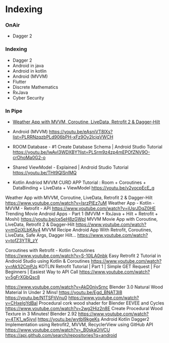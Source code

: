 # Indexing

### OnAir
- Dagger 2

### Indexing
- Dagger 2
- Android in java
- Android in kotlin
- Android (MVVM)
- Flutter
- Discrete Mathematics
- RxJava
- Cyber Security


### In Pipe
- [Weather App with MVVM, Coroutine, LiveData, Retrofit 2 & Dagger-Hilt](https://youtu.be/IsrzPlEz7uM)


- Android (MVVM) https://youtu.be/eAsniVT8lXs?list=PLRRNzqzbPLd906bPH-xFz9Oy2IcjqVWCH
- ROOM Database - #1 Create Database Schema | Android Studio Tutorial https://youtu.be/lwAvI3WDXBY?list=PLSrm9z4zp4mEPOfZNV9O-crOhoMa0G2-o
- Shared ViewModel - Explained | Android Studio Tutorial https://youtu.be/THt9QISnIMQ
- Kotlin Andriod MVVM CURD APP Tutorial : Room + Coroutines + DataBinding + LiveData + ViewModel https://youtu.be/v2yocpEcE_g

Weather App with MVVM, Coroutine, LiveData, Retrofit 2 & Dagger-Hilt
https://www.youtube.com/watch?v=IsrzPlEz7uM
Weather App - Kotlin - MVVM - Retrofit - API
https://www.youtube.com/watch?v=jUsrJDqZ0HE
Trending Movie Android Apps - Part 1 (MVVM + RxJava + Hilt + Retrofit + Moshi)
https://youtu.be/ce5eH8zGWpI
MVVM Movie App with Coroutine, LiveData, Retrofit 2 & Dagger-Hilt
https://www.youtube.com/watch?v=mGziXLbKAy4
MVVM Recipe Android App With Retrofit, Coroutines, LiveData, Safe Args, Dagger Hilt...
https://www.youtube.com/watch?v=tofZ3YTR_zY


Coroutines with Retrofit - Kotlin Coroutines
https://www.youtube.com/watch?v=S-10lLA0nbk
Easy Retrofit 2 Tutorial in Android Studio using Kotlin & Coroutines
https://www.youtube.com/watch?v=rAk1j2CmPJs
KOTLIN Retrofit Tutorial | Part 1 | Simple GET Request | For Beginners | Easiest Way to API Call
https://www.youtube.com/watch?v=5gFrXGbQsc8


https://www.youtube.com/watch?v=AkD0njySrnc
Blender 3.0 Natural Wood Material In Under 2 Mins!
https://youtu.be/Egd_BNAT3l8
https://youtu.be/N1TSFtjVnu0
https://www.youtube.com/watch?v=CHxelgYdBaI
Procedural cork wood shader for Blender EEVEE and Cycles
https://www.youtube.com/watch?v=2wg2Hiz2n8E
Create Procedural Wood Texture in 3 Minutes! Blender 2.92
https://www.youtube.com/watch?v=4TK1_w5jyvI
https://youtu.be/wvtbl9kgeKs
Android Kotlin Dagger2 Implementation using Retrofit2, MVVM, RecyclerView using GitHub API
https://www.youtube.com/watch?v=_B0skaOiVCU
https://api.github.com/search/repositories?q=android
